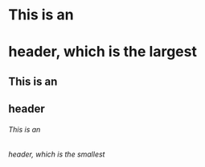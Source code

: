 # This is an <h1> header, which is the largest
## This is an <h2> header
###### This is an <h6> header, which is the smallest  
